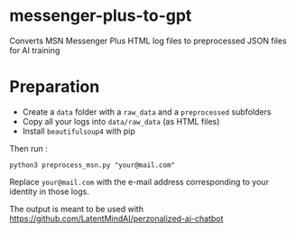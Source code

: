 # messenger-plus-to-gpt
Converts MSN Messenger Plus HTML log files to preprocessed JSON files for AI training

# Preparation
- Create a `data` folder with a `raw_data` and a `preprocessed` subfolders 
- Copy all your logs into `data/raw_data` (as HTML files)
- Install `beautifulsoup4` with pip

Then run :

```
python3 preprocess_msn.py "your@mail.com"
```

Replace `your@mail.com` with the e-mail address corresponding to your identity in those logs.

The output is meant to be used with https://github.com/LatentMindAI/perzonalized-ai-chatbot
